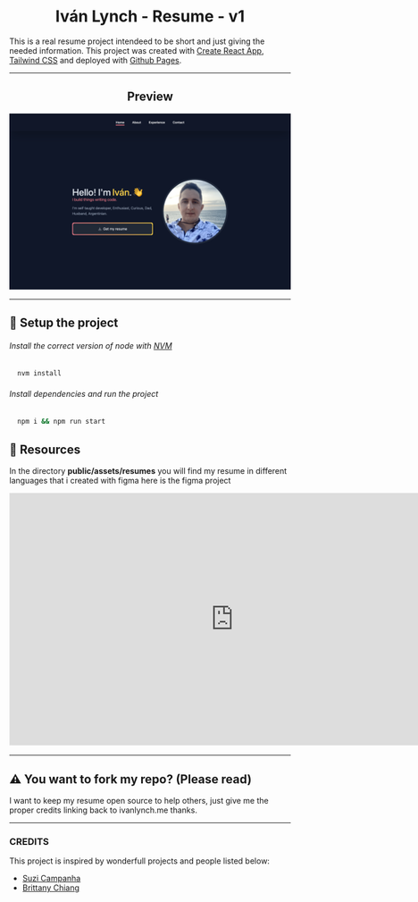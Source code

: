 <h1 align="center">Iván Lynch - Resume - v1</h1>

This is a real resume project intendeed to be short and just giving the needed information. This project was created with <a href="https://create-react-app.dev/" target="_blank">Create React App</a>, <a href="https://tailwindcss.com/">Tailwind CSS</a> and deployed with <a href="https://pages.github.com/" target="_blank">Github Pages</a>.

****

<h2 align="center">Preview</h2>
<img src="https://raw.githubusercontent.com/ivanlynch/resume/main/src/assets/images/preview.png" alt="preview page">

****

## 🧰 Setup the project

###### Install the correct version of node with [NVM](https://github.com/nvm-sh/nvm#installing-and-updating)
```bash
  nvm install
```

###### Install dependencies and run the project
```bash
  npm i && npm run start
```

## 📁 Resources
In the directory **public/assets/resumes** you will find my resume in different languages that i created with figma here is the figma project

[<iframe style="border: 1px solid rgba(0, 0, 0, 0.1);" width="800" height="450" src="https://www.figma.com/embed?embed_host=share&url=https%3A%2F%2Fwww.figma.com%2Ffile%2FFkksYtQGEKwXwk2BduLLaO%2FCVS" allowfullscreen></iframe>](https://www.figma.com/community/file/1158129471036566768)


****
<h2> ⚠️ You want to fork my repo? (Please read) </h2>

I want to keep my resume open source to help others, just give me the proper credits linking back to ivanlynch.me thanks.

****
### CREDITS

This project is inspired by wonderfull projects and people listed below:

- [Suzi Campanha](https://www.linkedin.com/in/suzi-campanha-cientista-dados/)
- [Brittany Chiang](https://brittanychiang.com/)
